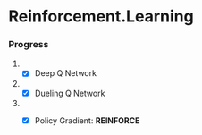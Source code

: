 # Reinforcement.Learning


### Progress

1. - [x] Deep Q Network
2. - [x] Dueling Q Network
3. - [x] Policy Gradient: **REINFORCE**


